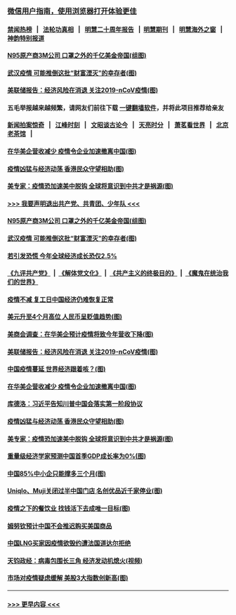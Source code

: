 ### [微信用户指南，使用浏览器打开体验更佳](https://github.com/gfw-breaker/banned-news1/blob/master/indexes/wechat-guide.md?t=0)
#### [禁闻热榜](热点新闻.md?t=0)  &nbsp;&nbsp;|&nbsp;&nbsp; [法轮功真相](https://github.com/gfw-breaker/truth/blob/master/README.md?t=0) &nbsp;&nbsp;|&nbsp;&nbsp; [明慧二十周年报告](https://github.com/gfw-breaker/mh-reports/blob/master/README.md?t=0) &nbsp;&nbsp;|&nbsp;&nbsp;[明慧期刊](https://github.com/gfw-breaker/mh-qikan) &nbsp;&nbsp;|&nbsp;&nbsp; [明慧海外之窗](https://github.com/gfw-breaker/mh-news/blob/master/README.md?t=0) &nbsp;&nbsp;|&nbsp;&nbsp; [神韵特别报道](https://github.com/gfw-breaker/mh-news/blob/master/shenyun.md?t=0)
#### [N95原产商3M公司 口罩之外的千亿美金帝国(组图)](../pages/p5/922442.md?t=02091011) 
#### [武汉疫情 可能推倒这批“财富湮灭”的幸存者(图)](../pages/p5/922430.md?t=02091011) 
#### [美联储报告：经济风险在消退 关注2019-nCoV疫情(图)](../pages/p5/922431.md?t=02091011) 
#### 五毛举报越来越频繁，请网友们前往下载 [一键翻墙软件](https://github.com/gfw-breaker/ssr-accounts)，并将此项目推荐给亲友
#### [新闻拍案惊奇](https://github.com/gfw-breaker/banned-news1/blob/master/pages/link4.md) &nbsp;&nbsp;|&nbsp;&nbsp; [江峰时刻](https://github.com/gfw-breaker/banned-news1/blob/master/pages/link4.md) &nbsp;&nbsp;|&nbsp;&nbsp; [文昭谈古论今](https://github.com/gfw-breaker/banned-news1/blob/master/pages/link4.md) &nbsp;&nbsp;|&nbsp;&nbsp; [天亮时分](https://github.com/gfw-breaker/banned-news1/blob/master/pages/link4.md) &nbsp;&nbsp;|&nbsp;&nbsp; [萧茗看世界](https://github.com/gfw-breaker/banned-news1/blob/master/pages/link4.md) &nbsp;&nbsp;|&nbsp;&nbsp; [北京老茶馆](https://github.com/gfw-breaker/banned-news1/blob/master/pages/link4.md) &nbsp;&nbsp;|&nbsp;&nbsp; 
#### [在华美企营收减少 疫情令企业加速撤离中国(图)](../pages/p5/922420.md?t=02091011) 
#### [疫情凶猛与经济动荡 香港民众守望相助(图)](../pages/p5/922354.md?t=02091011) 
#### [美专家：疫情恐加速美中脱钩 全球将意识到中共才是祸源(图)](../pages/p5/922406.md?t=02091011) 
#### [>>> 我要声明退出共产党、共青团、少年队 <<<](https://github.com/begood0513/goodnews/blob/master/quit/letter.md) 
#### [N95原产商3M公司 口罩之外的千亿美金帝国(组图)](../pages/p5/922442.md?t=02091011) 
#### [武汉疫情 可能推倒这批“财富湮灭”的幸存者(图)](../pages/p5/922430.md?t=02091011) 
#### [若引发恐慌 今年全球经济成长恐仅2.5%](../pages/p5/922468.md?t=02091011) 
#### [《九评共产党》](https://github.com/begood0513/9ping.md/blob/master/README.md) &nbsp;|&nbsp; [《解体党文化》](../../../../jtdwh.md/blob/master/README.md)  &nbsp;|&nbsp; [《共产主义的终极目的》](../../../../gczydzjmd.md/blob/master/README.md) &nbsp;|&nbsp; [《魔鬼在统治我们的世界》](../../../../mgztzwmdsj.md/blob/master/README.md) 
#### [疫情不减 复工日中国经济仍难恢复正常](../pages/p5/922467.md?t=02091011) 
#### [美元升至4个月高位 人民币呈贬值趋势(图)](../pages/p5/922464.md?t=02091011) 
#### [美商会调查：在华美企预计疫情将致今年营收下降(图)](../pages/p5/922438.md?t=02091011) 
#### [美联储报告：经济风险在消退 关注2019-nCoV疫情(图)](../pages/p5/922431.md?t=02091011) 
#### [中国疫情蔓延 世界经济跟着咳？(图)](../pages/p5/922425.md?t=02091011) 
#### [在华美企营收减少 疫情令企业加速撤离中国(图)](../pages/p5/922420.md?t=02091011) 
#### [库德洛：习近平告知川普中国会落实第一阶段协议](../pages/p5/922422.md?t=02091011) 
#### [疫情凶猛与经济动荡 香港民众守望相助(图)](../pages/p5/922354.md?t=02091011) 
#### [美专家：疫情恐加速美中脱钩 全球将意识到中共才是祸源(图)](../pages/p5/922406.md?t=02091011) 
#### [重量级经济学家预测中国首季GDP成长率为0%(图)](../pages/p5/922367.md?t=02091011) 
#### [中国85%中小企只能撑多三个月(图)](../pages/p5/922363.md?t=02091011) 
#### [Uniqlo、Muji关闭过半中国门店 名创优品近千家停业(图)](../pages/p5/922362.md?t=02091011) 
#### [疫情之下的餐饮业 找钱活下去成唯一目标(图)](../pages/p5/922357.md?t=02091011) 
#### [姆努钦预计中国不会推迟购买美国商品](../pages/p5/922296.md?t=02091011) 
#### [中国LNG买家因疫情欲毁约遭法国道达尔拒绝](../pages/p5/922295.md?t=02091011) 
#### [天钧政经：病毒包围长三角 经济发动机熄火(视频)](../pages/p5/922286.md?t=02091011) 
#### [市场对疫情疑虑缓解 美股3大指数创新高(图)](../pages/p5/922255.md?t=02091011) 

----
#### [ >>> 更早内容 <<< ](../indexes/p5-earlier.md)
